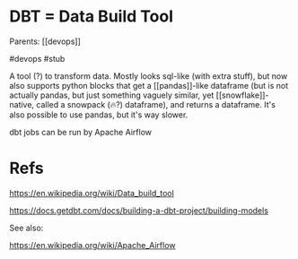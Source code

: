 # DBT = Data Build Tool

Parents: [[devops]]

#devops #stub


A tool (?) to transform data. Mostly looks sql-like (with extra stuff), but now also supports python blocks that get a [[pandas]]-like dataframe (but is not actually pandas, but just something vaguely similar, yet [[snowflake]]-native, called a snowpack (🔥?) dataframe), and returns a dataframe. It's also possible to use pandas, but it's way slower.

dbt jobs can be run by Apache Airflow

# Refs

https://en.wikipedia.org/wiki/Data_build_tool

https://docs.getdbt.com/docs/building-a-dbt-project/building-models

See also:

https://en.wikipedia.org/wiki/Apache_Airflow